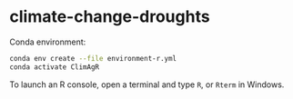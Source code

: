 # climate-change-droughts

Conda environment:

```sh
conda env create --file environment-r.yml
conda activate ClimAgR
```

To launch an R console, open a terminal and type `R`, or `Rterm` in Windows.
